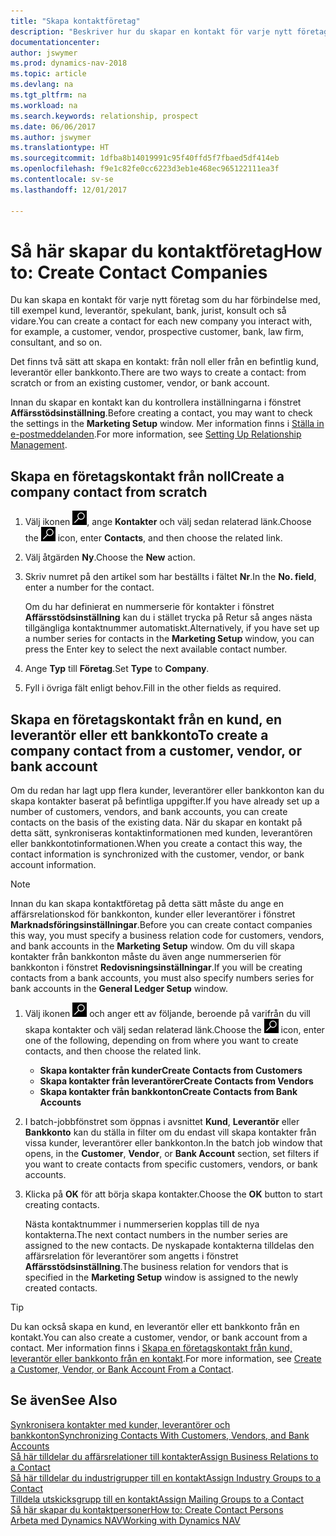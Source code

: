 ```yaml
---
title: "Skapa kontaktföretag"
description: "Beskriver hur du skapar en kontakt för varje nytt företag eller potentiellt företag som du interagerar med eller har en relation med."
documentationcenter: 
author: jswymer
ms.prod: dynamics-nav-2018
ms.topic: article
ms.devlang: na
ms.tgt_pltfrm: na
ms.workload: na
ms.search.keywords: relationship, prospect
ms.date: 06/06/2017
ms.author: jswymer
ms.translationtype: HT
ms.sourcegitcommit: 1dfba8b14019991c95f40ffd5f7fbaed5df414eb
ms.openlocfilehash: f9e1c82fe0cc6223d3eb1e468ec965122111ea3f
ms.contentlocale: sv-se
ms.lasthandoff: 12/01/2017

---
```

# <a name="how-to-create-contact-companies"></a><span data-ttu-id="187fe-103">Så här skapar du kontaktföretag</span><span class="sxs-lookup"><span data-stu-id="187fe-103">How to: Create Contact Companies</span></span>
<span data-ttu-id="187fe-104">Du kan skapa en kontakt för varje nytt företag som du har förbindelse med, till exempel kund, leverantör, spekulant, bank, jurist, konsult och så vidare.</span><span class="sxs-lookup"><span data-stu-id="187fe-104">You can create a contact for each new company you interact with, for example, a customer, vendor, prospective customer, bank, law firm, consultant, and so on.</span></span>

<span data-ttu-id="187fe-105">Det finns två sätt att skapa en kontakt: från noll eller från en befintlig kund, leverantör eller bankkonto.</span><span class="sxs-lookup"><span data-stu-id="187fe-105">There are two ways to create a contact: from scratch or from an existing customer, vendor, or bank account.</span></span>

<span data-ttu-id="187fe-106">Innan du skapar en kontakt kan du kontrollera inställningarna i fönstret **Affärsstödsinställning**.</span><span class="sxs-lookup"><span data-stu-id="187fe-106">Before creating a contact, you may want to check the settings in the **Marketing Setup** window.</span></span> <span data-ttu-id="187fe-107">Mer information finns i [Ställa in e-postmeddelanden](marketing-setup-marketing.md).</span><span class="sxs-lookup"><span data-stu-id="187fe-107">For more information, see [Setting Up Relationship Management](marketing-setup-marketing.md).</span></span>

## <a name="create-a-company-contact-from-scratch"></a><span data-ttu-id="187fe-108">Skapa en företagskontakt från noll</span><span class="sxs-lookup"><span data-stu-id="187fe-108">Create a company contact from scratch</span></span>
1. <span data-ttu-id="187fe-109">Välj ikonen ![Söka efter sida eller rapport](media/ui-search/search_small.png "ikonen Söka efter sida eller rapport"), ange **Kontakter** och välj sedan relaterad länk.</span><span class="sxs-lookup"><span data-stu-id="187fe-109">Choose the ![Search for Page or Report](media/ui-search/search_small.png "Search for Page or Report icon") icon, enter **Contacts**, and then choose the related link.</span></span>
2. <span data-ttu-id="187fe-110">Välj åtgärden **Ny**.</span><span class="sxs-lookup"><span data-stu-id="187fe-110">Choose the **New** action.</span></span>
3. <span data-ttu-id="187fe-111">Skriv numret på den artikel som har beställts i fältet **Nr**.</span><span class="sxs-lookup"><span data-stu-id="187fe-111">In the **No. field**, enter a number for the contact.</span></span>

    <span data-ttu-id="187fe-112">Om du har definierat en nummerserie för kontakter i fönstret **Affärsstödsinställning** kan du i stället trycka på Retur så anges nästa tillgängliga kontaktnummer automatiskt.</span><span class="sxs-lookup"><span data-stu-id="187fe-112">Alternatively, if you have set up a number series for contacts in the **Marketing Setup** window, you can press the Enter key to select the next available contact number.</span></span>  
4. <span data-ttu-id="187fe-113">Ange **Typ** till **Företag**.</span><span class="sxs-lookup"><span data-stu-id="187fe-113">Set **Type** to **Company**.</span></span>
5. <span data-ttu-id="187fe-114">Fyll i övriga fält enligt behov.</span><span class="sxs-lookup"><span data-stu-id="187fe-114">Fill in the other fields as required.</span></span>

## <a name="to-create-a-company-contact-from-a-customer-vendor-or-bank-account"></a><span data-ttu-id="187fe-115">Skapa en företagskontakt från en kund, en leverantör eller ett bankkonto</span><span class="sxs-lookup"><span data-stu-id="187fe-115">To create a company contact from a customer, vendor, or bank account</span></span>
<span data-ttu-id="187fe-116">Om du redan har lagt upp flera kunder, leverantörer eller bankkonton kan du skapa kontakter baserat på befintliga uppgifter.</span><span class="sxs-lookup"><span data-stu-id="187fe-116">If you have already set up a number of customers, vendors, and bank accounts, you can create contacts on the basis of the existing data.</span></span> <span data-ttu-id="187fe-117">När du skapar en kontakt på detta sätt, synkroniseras kontaktinformationen med kunden, leverantören eller bankkontotinformationen.</span><span class="sxs-lookup"><span data-stu-id="187fe-117">When you create a contact this way, the contact information is synchronized with the customer, vendor, or bank account information.</span></span>

> [!NOTE]  
>   <span data-ttu-id="187fe-118">Innan du kan skapa kontaktföretag på detta sätt måste du ange en affärsrelationskod för bankkonton, kunder eller leverantörer i fönstret **Marknadsföringsinställningar**.</span><span class="sxs-lookup"><span data-stu-id="187fe-118">Before you can create contact companies this way, you must specify a business relation code for customers, vendors, and bank accounts in the **Marketing Setup** window.</span></span> <span data-ttu-id="187fe-119">Om du vill skapa kontakter från bankkonton måste du även ange nummerserien för bankkonton i fönstret **Redovisningsinställningar**.</span><span class="sxs-lookup"><span data-stu-id="187fe-119">If you will be creating contacts from a bank accounts, you must also specify numbers series for bank accounts in the **General Ledger Setup** window.</span></span>

1. <span data-ttu-id="187fe-120">Välj ikonen ![Sök efter sida eller rapport](media/ui-search/search_small.png "ikonen Sök efter sida eller rapport") och anger ett av följande, beroende på varifrån du vill skapa kontakter och välj sedan relaterad länk.</span><span class="sxs-lookup"><span data-stu-id="187fe-120">Choose the ![Search for Page or Report](media/ui-search/search_small.png "Search for Page or Report icon") icon, enter one of the following, depending on from where you want to create contacts, and then choose the related link.</span></span>
   * <span data-ttu-id="187fe-121">**Skapa kontakter från kunder**</span><span class="sxs-lookup"><span data-stu-id="187fe-121">**Create Contacts from Customers**</span></span>
   * <span data-ttu-id="187fe-122">**Skapa kontakter från leverantörer**</span><span class="sxs-lookup"><span data-stu-id="187fe-122">**Create Contacts from Vendors**</span></span>
   * <span data-ttu-id="187fe-123">**Skapa kontakter från bankkonton**</span><span class="sxs-lookup"><span data-stu-id="187fe-123">**Create Contacts from Bank Accounts**</span></span>
2. <span data-ttu-id="187fe-124">I batch-jobbfönstret som öppnas i avsnittet **Kund**, **Leverantör** eller **Bankkonto** kan du ställa in filter om du endast vill skapa kontakter från vissa kunder, leverantörer eller bankkonton.</span><span class="sxs-lookup"><span data-stu-id="187fe-124">In the batch job window that opens, in the **Customer**, **Vendor**, or **Bank Account** section, set filters if you want to create contacts from specific customers, vendors, or bank accounts.</span></span>
3. <span data-ttu-id="187fe-125">Klicka på **OK** för att börja skapa kontakter.</span><span class="sxs-lookup"><span data-stu-id="187fe-125">Choose the **OK** button to start creating contacts.</span></span>

    <span data-ttu-id="187fe-126">Nästa kontaktnummer i nummerserien kopplas till de nya kontakterna.</span><span class="sxs-lookup"><span data-stu-id="187fe-126">The next contact numbers in the number series are assigned to the new contacts.</span></span> <span data-ttu-id="187fe-127">De nyskapade kontakterna tilldelas den affärsrelation för leverantörer som angetts i fönstret **Affärsstödsinställning**.</span><span class="sxs-lookup"><span data-stu-id="187fe-127">The business relation for vendors that is specified in the **Marketing Setup** window is assigned to the newly created contacts.</span></span>

> [!TIP]  
>   <span data-ttu-id="187fe-128">Du kan också skapa en kund, en leverantör eller ett bankkonto från en kontakt.</span><span class="sxs-lookup"><span data-stu-id="187fe-128">You can also create a customer, vendor, or bank account from a contact.</span></span> <span data-ttu-id="187fe-129">Mer information finns i [Skapa en företagskontakt från kund, leverantör eller bankkonto från en kontakt](marketing-how-create-contacts-new-customers-vendors-bank-accounts.md).</span><span class="sxs-lookup"><span data-stu-id="187fe-129">For more information, see [Create a Customer, Vendor, or Bank Account From a Contact](marketing-how-create-contacts-new-customers-vendors-bank-accounts.md).</span></span>

## <a name="see-also"></a><span data-ttu-id="187fe-130">Se även</span><span class="sxs-lookup"><span data-stu-id="187fe-130">See Also</span></span>
[<span data-ttu-id="187fe-131">Synkronisera kontakter med kunder, leverantörer och bankkonton</span><span class="sxs-lookup"><span data-stu-id="187fe-131">Synchronizing Contacts With Customers, Vendors, and Bank Accounts</span></span>](marketing-synchronize-contacts-customers-vendors-bank-accounts.md)  
[<span data-ttu-id="187fe-132">Så här tilldelar du affärsrelationer till kontakter</span><span class="sxs-lookup"><span data-stu-id="187fe-132">Assign Business Relations to a Contact</span></span>](marketing-business-relations.md#AssignBusRelContact)  
[<span data-ttu-id="187fe-133">Så här tilldelar du industrigrupper till en kontakt</span><span class="sxs-lookup"><span data-stu-id="187fe-133">Assign Industry Groups to a Contact</span></span>](marketing-industry-groups.md#AssignIndustryGroupContact)  
[<span data-ttu-id="187fe-134">Tilldela utskicksgrupp till en kontakt</span><span class="sxs-lookup"><span data-stu-id="187fe-134">Assign Mailing Groups to a Contact</span></span>](marketing-mailing-groups.md#AssignMailGroupContact)  
[<span data-ttu-id="187fe-135">Så här skapar du kontaktpersoner</span><span class="sxs-lookup"><span data-stu-id="187fe-135">How to: Create Contact Persons</span></span>](marketing-create-contact-persons.md)  
[<span data-ttu-id="187fe-136">Arbeta med Dynamics NAV</span><span class="sxs-lookup"><span data-stu-id="187fe-136">Working with Dynamics NAV</span></span>](ui-work-product.md)

